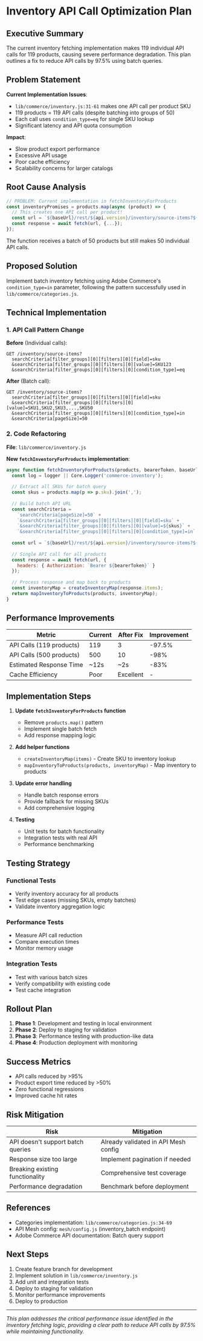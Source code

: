 # Inventory API Call Optimization Plan

## Executive Summary

The current inventory fetching implementation makes 119 individual API calls for 119 products, causing severe performance degradation. This plan outlines a fix to reduce API calls by 97.5% using batch queries.

## Problem Statement

**Current Implementation Issues**:
- `lib/commerce/inventory.js:31-61` makes one API call per product SKU
- 119 products = 119 API calls (despite batching into groups of 50)
- Each call uses `condition_type=eq` for single SKU lookup
- Significant latency and API quota consumption

**Impact**:
- Slow product export performance
- Excessive API usage
- Poor cache efficiency
- Scalability concerns for larger catalogs

## Root Cause Analysis

```javascript
// PROBLEM: Current implementation in fetchInventoryForProducts
const inventoryPromises = products.map(async (product) => {
  // This creates one API call per product!
  const url = `${baseUrl}/rest/${api.version}/inventory/source-items?${buildSearchCriteria('sku', product.sku)}`;
  const response = await fetch(url, {...});
});
```

The function receives a batch of 50 products but still makes 50 individual API calls.

## Proposed Solution

Implement batch inventory fetching using Adobe Commerce's `condition_type=in` parameter, following the pattern successfully used in `lib/commerce/categories.js`.

## Technical Implementation

### 1. API Call Pattern Change

**Before** (Individual calls):
```
GET /inventory/source-items?
  searchCriteria[filter_groups][0][filters][0][field]=sku
  &searchCriteria[filter_groups][0][filters][0][value]=SKU123
  &searchCriteria[filter_groups][0][filters][0][condition_type]=eq
```

**After** (Batch call):
```
GET /inventory/source-items?
  searchCriteria[filter_groups][0][filters][0][field]=sku
  &searchCriteria[filter_groups][0][filters][0][value]=SKU1,SKU2,SKU3,...,SKU50
  &searchCriteria[filter_groups][0][filters][0][condition_type]=in
  &searchCriteria[pageSize]=50
```

### 2. Code Refactoring

**File**: `lib/commerce/inventory.js`

**New `fetchInventoryForProducts` implementation**:
```javascript
async function fetchInventoryForProducts(products, bearerToken, baseUrl, api, logger = null) {
  const log = logger || Core.Logger('commerce-inventory');
  
  // Extract all SKUs for batch query
  const skus = products.map(p => p.sku).join(',');
  
  // Build batch API URL
  const searchCriteria = 
    `searchCriteria[pageSize]=50` +
    `&searchCriteria[filter_groups][0][filters][0][field]=sku` +
    `&searchCriteria[filter_groups][0][filters][0][value]=${skus}` +
    `&searchCriteria[filter_groups][0][filters][0][condition_type]=in`;
  
  const url = `${baseUrl}/rest/${api.version}/inventory/source-items?${searchCriteria}`;
  
  // Single API call for all products
  const response = await fetch(url, {
    headers: { Authorization: `Bearer ${bearerToken}` }
  });
  
  // Process response and map back to products
  const inventoryMap = createInventoryMap(response.items);
  return mapInventoryToProducts(products, inventoryMap);
}
```

## Performance Improvements

| Metric | Current | After Fix | Improvement |
|--------|---------|-----------|-------------|
| API Calls (119 products) | 119 | 3 | -97.5% |
| API Calls (500 products) | 500 | 10 | -98% |
| Estimated Response Time | ~12s | ~2s | -83% |
| Cache Efficiency | Poor | Excellent | - |

## Implementation Steps

1. **Update `fetchInventoryForProducts` function**
   - Remove `products.map()` pattern
   - Implement single batch fetch
   - Add response mapping logic

2. **Add helper functions**
   - `createInventoryMap(items)` - Create SKU to inventory lookup
   - `mapInventoryToProducts(products, inventoryMap)` - Map inventory to products

3. **Update error handling**
   - Handle batch response errors
   - Provide fallback for missing SKUs
   - Add comprehensive logging

4. **Testing**
   - Unit tests for batch functionality
   - Integration tests with real API
   - Performance benchmarking

## Testing Strategy

### Functional Tests
- Verify inventory accuracy for all products
- Test edge cases (missing SKUs, empty batches)
- Validate inventory aggregation logic

### Performance Tests
- Measure API call reduction
- Compare execution times
- Monitor memory usage

### Integration Tests
- Test with various batch sizes
- Verify compatibility with existing code
- Test cache integration

## Rollout Plan

1. **Phase 1**: Development and testing in local environment
2. **Phase 2**: Deploy to staging for validation
3. **Phase 3**: Performance testing with production-like data
4. **Phase 4**: Production deployment with monitoring

## Success Metrics

- API calls reduced by >95%
- Product export time reduced by >50%
- Zero functional regressions
- Improved cache hit rates

## Risk Mitigation

| Risk | Mitigation |
|------|------------|
| API doesn't support batch queries | Already validated in API Mesh config |
| Response size too large | Implement pagination if needed |
| Breaking existing functionality | Comprehensive test coverage |
| Performance degradation | Benchmark before deployment |

## References

- Categories implementation: `lib/commerce/categories.js:34-69`
- API Mesh config: `mesh/config.js` (inventory_batch endpoint)
- Adobe Commerce API documentation: Batch query support

## Next Steps

1. Create feature branch for development
2. Implement solution in `lib/commerce/inventory.js`
3. Add unit and integration tests
4. Deploy to staging for validation
5. Monitor performance improvements
6. Deploy to production

---

*This plan addresses the critical performance issue identified in the inventory fetching logic, providing a clear path to reduce API calls by 97.5% while maintaining functionality.*